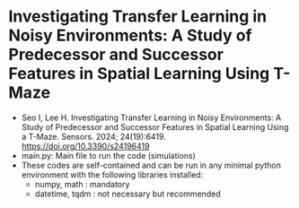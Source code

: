 # Investigating Transfer Learning in Noisy Environments: A Study of Predecessor and Successor Features in Spatial Learning Using T- Maze

* Seo I, Lee H. Investigating Transfer Learning in Noisy Environments: A Study of Predecessor and Successor Features in Spatial Learning Using a T-Maze. Sensors. 2024; 24(19):6419. https://doi.org/10.3390/s24196419
* main.py: Main file to run the code (simulations)
* These codes are self-contained and can be run in any minimal python environment with the following libraries installed:
    * numpy, math : mandatory
    * datetime, tqdm : not necessary but recommended
